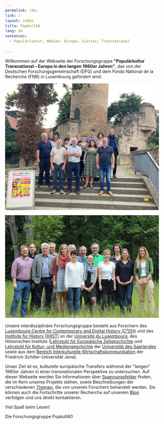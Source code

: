 ```yaml
---
permalink: /de/
link: /
layout: index
title: Popkult60
lang: de
sentences:
  - Populärluktur; Medien; Europa; Sixties; Transnational

---
```

<!-- more -->
Willkommen auf der Webseite der Forschungsgruppe **"Populärkultur Transnational – Europa in den langen 1960er Jahren"**, das von der Deutschen Forschungsgemeinschaft (DFG) und dem Fonds National de la Recherche (FNR) in Luxembourg gefördert wird.

![Gruppenbild](/assets/images/gruppenbild-2.jpg)

![Gruppenbild](/assets/images/gruppenbild.jpg)

Unsere interdisziplinäre Forschungsgruppe besteht aus Forschern des [Luxembourg Centre for Contemporary and Digital History (C²DH)](https://c2dh.uni.lu) und des [Institute for History (IHIST)](https://history.uni.lu/) an der [Université du Luxembourg](https://wwwen.uni.lu/), des Historischen Instituts ([Lehrstuhl für Europäische Zeitgeschichte](https://www.uni-saarland.de/lehrstuhl/zeitgeschichte/hueser.html) und [Lehrstuhl für Kultur- und Mediengeschichte](http://www.kmg.uni-saarland.de) der [Universität des Saarlandes](https://www.uni-saarland.de/nc/startseite.html) sowie aus dem [Bereich Interkulturelle Wirtschaftskommunikation](http://iwk-jena.uni-jena.de/) der Friedrich-Schiller-Universität Jena).

Unser Ziel ist es, kulturelle europäische Transfers während der "langen" 1960er Jahren in einer transnationalen Perspektive zu untersuchen. Auf dieser Webseite werden Sie Informationen über [Spannungsfelder](https://popkult60.eu/de/fields/) finden, die im Kern unseres Projekts stehen, sowie Beschreibungen der verschiedenen [Themen](https://popkult60.eu/de/project/), die von unseren Forschern behandelt werden. Sie können auch die Fortschritte unserer Recherche auf unserem [Blog](https://popkult60.eu/de/blog/) verfolgen und uns direkt kontaktieren.

Viel Spaß beim Lesen!

Die Forschungsgruppe Popkult60

